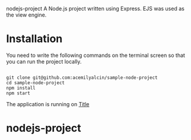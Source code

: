 nodejs-project
A Node.js project written using Express. EJS was used as the view engine.

# Installation

You need to write the following commands on the terminal screen so that you can run the project locally.

<code>
git clone git@github.com:acemilyalcin/sample-node-project
cd sample-node-project
npm install
npm start
</code>

The application is running on [Title](localhost:8080)


# nodejs-project
